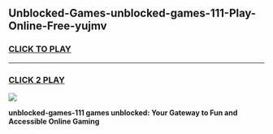
## Unblocked-Games-unblocked-games-111-Play-Online-Free-yujmv
<h3>
<a href="https://premium76.site?title=unblocked-games-111&ref=26A">CLICK TO PLAY</a></h3>
<hr>

<h3>
<a href="https://premium76.site?title=unblocked-games-111&ref=26A">CLICK 2 PLAY</a>
  
</h3>

<a href="https://premium76.site?title=unblocked-games-111&ref=26A"><img src="https://clearcache.store/games.png"></a>


**unblocked-games-111 games unblocked: Your Gateway to Fun and Accessible Online Gaming**
